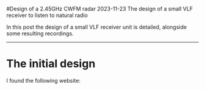 #Design of a 2.45GHz CWFM radar
2023-11-23
The design of a small VLF receiver to listen to natural radio

In this post the design of a small VLF receiver unit is detailed, alongside some resulting recordings.

---

# The initial design

I found the following website: 
